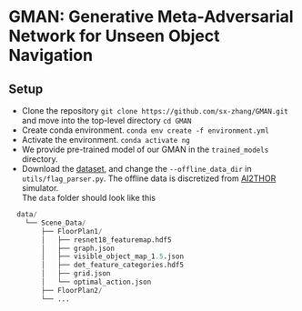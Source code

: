 # GMAN: Generative Meta-Adversarial Network for Unseen Object Navigation

## Setup
- Clone the repository `git clone https://github.com/sx-zhang/GMAN.git` and move into the top-level directory `cd GMAN`
- Create conda environment. `conda env create -f environment.yml`
- Activate the environment. `conda activate ng`
- We provide pre-trained model of our GMAN in the `trained_models` directory.
- Download the [dataset](), and change the `--offline_data_dir` in `utils/flag_parser.py`. The offline data is discretized from [AI2THOR](https://ai2thor.allenai.org/) simulator.  
The `data` folder should look like this
```python
  data/ 
    └── Scene_Data/
        ├── FloorPlan1/
        │   ├── resnet18_featuremap.hdf5
        │   ├── graph.json
        │   ├── visible_object_map_1.5.json
        │   ├── det_feature_categories.hdf5
        │   ├── grid.json
        │   └── optimal_action.json
        ├── FloorPlan2/
        └── ...
```